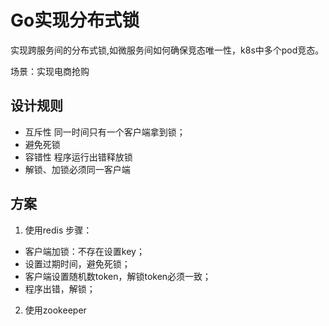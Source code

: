 # Go实现分布式锁
实现跨服务间的分布式锁,如微服务间如何确保竞态唯一性，k8s中多个pod竞态。

场景：实现电商抢购

## 设计规则
- 互斥性  同一时间只有一个客户端拿到锁；
- 避免死锁 
- 容错性 程序运行出错释放锁
- 解锁、加锁必须同一客户端

## 方案
1. 使用redis
步骤：
- 客户端加锁：不存在设置key；
- 设置过期时间，避免死锁；
- 客户端设置随机数token，解锁token必须一致；
- 程序出错，解锁；

2. 使用zookeeper
